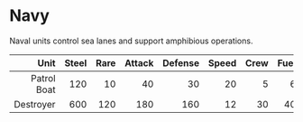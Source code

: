 # Navy

Naval units control sea lanes and support amphibious operations.

| Unit | Steel | Rare | Attack | Defense | Speed | Crew | Fuel | Cost |
|-----:|------:|-----:|------:|-------:|-----:|----:|----:|----:|
| Patrol Boat | 120 | 10 | 40 | 30 | 20 | 5 | 6 | 800 |
| Destroyer | 600 | 120 | 180 | 160 | 12 | 30 | 40 | 7000 |
